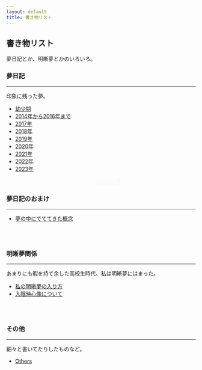 ```yaml
---
layout: default
title: 書き物リスト
---
```


## 書き物リスト


夢日記とか、明晰夢とかのいろいろ。

### 夢日記
---

印象に残った夢。

- [幼少期](/2019/07/10/dream_child.html)
- [2014年から2016年まで](/2019/01/25/dream_until_2016.html)
- [2017年](/2019/01/25/dream_2017.html)
- [2018年](/2019/01/25/dream_2018.html)        
- [2019年](/2019/01/25/dream_2019.html)
- [2020年](/2020/01/15/dream_2020.html)
- [2021年](/2021/05/04/dream_2021.html)
- [2022年](/2023/06/24/dream_2022.html)
- [2023年](/2023/06/24/dream_2023.html)

  
&nbsp;&nbsp;&nbsp;&nbsp;&nbsp;&nbsp;&nbsp;&nbsp;&nbsp;&nbsp;&nbsp;&nbsp;&nbsp;&nbsp;&nbsp;&nbsp;&nbsp;&nbsp;&nbsp;&nbsp;&nbsp;&nbsp;&nbsp;&nbsp;&nbsp;&nbsp;&nbsp;&nbsp;&nbsp;&nbsp;&nbsp;&nbsp;&nbsp;&nbsp;&nbsp;&nbsp;&nbsp;&nbsp;&nbsp;&nbsp;&nbsp;&nbsp;&nbsp;&nbsp;&nbsp;&nbsp;&nbsp;&nbsp;&nbsp;&nbsp;&nbsp;&nbsp;&nbsp;&nbsp;&nbsp;&nbsp;&nbsp;&nbsp;&nbsp;<a href="/2019/01/31/dream_bdsm_list.html" style="color:#F8F9F9;"> BDSMな夢 </a>



### 夢日記のおまけ
---

- [夢の中にでててきた概念](/2019/01/25/concept_in_dream.html)

<br>
<br>


### 明晰夢関係
---
あまりにも暇を持て余した高校生時代、私は明晰夢にはまった。


- [私の明晰夢の入り方](/2019/01/29/lucid_dreaming_1.html)
- [入眠時心像について](/2019/01/29/hypnagogic_imagery.html)

<br>
<br>

### その他
---
細々と書いてたりしたものなど。


- [Others](/2019/11/27/others_list.html)

